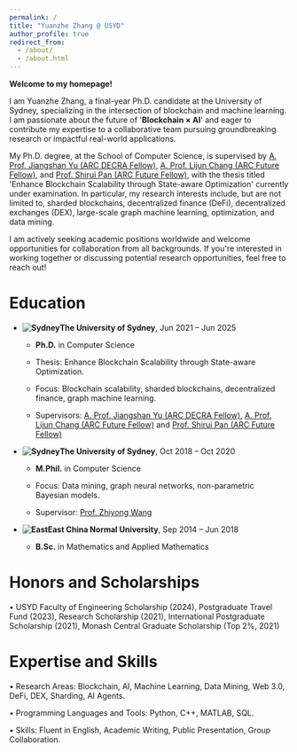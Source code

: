 ```yaml
---
permalink: /
title: "Yuanzhe Zhang @ USYD"
author_profile: true
redirect_from: 
  - /about/
  - /about.html
---
```



**Welcome to my homepage!**

I am Yuanzhe Zhang, a final-year Ph.D. candidate at the University of Sydney, specializing in the intersection of blockchain and machine learning. I am passionate about the future of '**Blockchain × AI**' and eager to contribute my expertise to a collaborative team pursuing groundbreaking research or impactful real-world applications.

My Ph.D. degree, at the School of Computer Science, is supervised by [A. Prof. Jiangshan Yu (ARC DECRA Fellow)](https://www.sydney.edu.au/engineering/about/our-people/academic-staff/jiangshan-yu.html), [A. Prof. Lijun Chang (ARC Future Fellow)](https://www.sydney.edu.au/engineering/about/our-people/academic-staff/lijun-chang.html), and [Prof. Shirui Pan (ARC Future Fellow)](https://experts.griffith.edu.au/37935-shirui-pan), with the thesis titled 'Enhance Blockchain Scalability through State-aware Optimization' currently under examination. In particular, my research interests include, but are not limited to, sharded blockchains, decentralized finance (DeFi), decentralized exchanges (DEX), large-scale graph machine learning, optimization, and data mining.

I am actively seeking academic positions worldwide and welcome opportunities for collaboration from all backgrounds. If you're interested in working together or discussing potential research opportunities, feel free to reach out!



Education
=

- **![Sydney](../images/SYD1.png)The University of Sydney**, Jun 2021 – Jun 2025

  - **Ph.D.** in Computer Science

  - Thesis: Enhance Blockchain Scalability through State-aware Optimization.

  - Focus: Blockchain scalability, sharded blockchains, decentralized finance, graph machine learning.

  - Supervisors: [A. Prof. Jiangshan Yu (ARC DECRA Fellow)](https://www.sydney.edu.au/engineering/about/our-people/academic-staff/jiangshan-yu.html), [A. Prof. Lijun Chang (ARC Future Fellow)](https://www.sydney.edu.au/engineering/about/our-people/academic-staff/lijun-chang.html) and [Prof. Shirui Pan (ARC Future Fellow)](https://experts.griffith.edu.au/37935-shirui-pan)


- **![Sydney](../images/SYD1.png)The University of Sydney**, Oct 2018 – Oct 2020

  - **M.Phil.** in Computer Science

  - Focus: Data mining, graph neural networks, non-parametric Bayesian models.
 
  - Supervisor: [Prof. Zhiyong Wang](https://www.sydney.edu.au/engineering/about/our-people/academic-staff/zhiyong-wang.html)


- **![East](../images/east2.png)East China Normal University**, Sep 2014 – Jun 2018

  - **B.Sc.** in Mathematics and Applied Mathematics



Honors and Scholarships
=

• USYD Faculty of Engineering Scholarship (2024), Postgraduate Travel Fund (2023), Research Scholarship (2021), International Postgraduate Scholarship (2021), Monash Central Graduate Scholarship (Top 2%, 2021)



Expertise and Skills
=

• Research Areas: Blockchain, AI, Machine Learning, Data Mining, Web 3.0, DeFi, DEX, Sharding, AI Agents.

• Programming Languages and Tools: Python, C++, MATLAB, SQL.

• Skills: Fluent in English, Academic Writing, Public Presentation, Group Collaboration.
